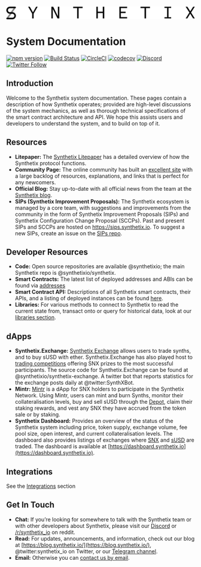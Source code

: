 ![Synthetix](img/logos/synthetix_text_logo.png)

# System Documentation

[![npm version](https://badge.fury.io/js/synthetix.svg)](https://badge.fury.io/js/synthetix)
[![Build Status](https://travis-ci.org/Synthetixio/synthetix.svg?branch=master)](https://travis-ci.org/Synthetixio/synthetix)
[![CircleCI](https://circleci.com/gh/Synthetixio/synthetix.svg?style=svg)](https://circleci.com/gh/Synthetixio/synthetix)
[![codecov](https://codecov.io/gh/Synthetixio/synthetix/branch/develop/graph/badge.svg)](https://codecov.io/gh/Synthetixio/synthetix)
[![Discord](https://img.shields.io/discord/413890591840272394.svg?color=768AD4&label=discord&logo=https%3A%2F%2Fdiscordapp.com%2Fassets%2F8c9701b98ad4372b58f13fd9f65f966e.svg)](https://discordapp.com/channels/413890591840272394/)
[![Twitter Follow](https://img.shields.io/twitter/follow/synthetix_io.svg?label=synthetix_io&style=social)](https://twitter.com/synthetix_io)

## Introduction

Welcome to the Synthetix system documentation. These pages contain a description of how Synthetix operates; provided are high-level discussions of the system mechanics, as well as thorough technical specifications of the smart contract architecture and API. We hope this assists users and developers to understand the system, and to build on top of it.

## Resources

- **Litepaper:** The [Synthetix Litepaper](./litepaper) has a detailed overview of how the Synthetix protocol functions.
- **Community Page:** The online community has built an [excellent site](https://synthetix.community/docs/resources) with a large backlog of resources, explanations, and links that is perfect for any newcomers.
- **Official Blog:** Stay up-to-date with all official news from the team at the [Synthetix blog](https://blog.synthetix.io).
- **SIPs (Synthetix Improvement Proposals):** The Synthetix ecosystem is managed by a core team, with suggestions and improvements from the community in the form of Synthetix Improvement Proposals (SIPs) and Synthetix Configuration Change Proposal (SCCPs). Past and present SIPs and SCCPs are hosted on https://sips.synthetix.io. To suggest a new SIPs, create an issue on the [SIPs repo](https://github.com/synthetixio/SIPs/issues).

## Developer Resources

- **Code:** Open source repositories are available @synthetixio; the main Synthetix repo is @synthetixio/synthetix.
- **Smart Contracts:** The latest list of deployed addresses and ABIs can be found via [addresses](addresses)
- **Smart Contract API:** Descriptions of all Synthetix smart contracts, their APIs, and a listing of deployed instances can be found [here](contracts).
- **Libraries:** For various methods to connect to Synthetix to read the current state from, transact onto or query for historical data, look at our [libraries section](libraries/index.md).

## dApps

- **Synthetix.Exchange:** [Synthetix Exchange](https://www.synthetix.io/products/exchange) allows users to trade synths, and to buy sUSD with ether. Synthetix.Exchange has also played host to [trading competitions](https://blog.synthetix.io/synthetix-exchange-trading-competition-v3/) offering SNX prizes to the most successful participants. The source code for Synthetix.Exchange can be found at @synthetixio/synthetix-exchange. A twitter bot that reports statistics for the exchange posts daily at @twitter:SynthXBot.
- **Mintr:** [Mintr](https://www.synthetix.io/products/mintr) is a dApp for SNX holders to participate in the Synthetix Network. Using Mintr, users can mint and burn Synths, monitor their collateralisation levels, buy and sell sUSD through the [Depot](contracts/Depot.md), claim their staking rewards, and vest any SNX they have accrued from the token sale or by staking.
- **Synthetix Dashboard:** Provides an overview of the status of the Synthetix system including price, token supply, exchange volume, fee pool size, open interest, and current collateralisation levels. The dashboard also provides listings of exchanges where [SNX](https://dashboard.synthetix.io/buy-snx) and [sUSD](https://dashboard.synthetix.io/buy-susd) are traded. The dashboard is available at [https://dashboard.synthetix.io](https://dashboard.synthetix.io).

## Integrations

See the [Integrations](/integrations) section

## Get In Touch

- **Chat:** If you’re looking for somewhere to talk with the Synthetix team or with other developers about Synthetix, please visit our [Discord](https://discordapp.com/invite/AEdUHzt) or [/r/synthetix_io](https://reddit.com/r/synthetix_io) on reddit.
- **Read:** For updates, announcements, and information, check out our blog at [https://blog.synthetix.io/](https://blog.synthetix.io/), @twitter:synthetix_io on Twitter, or our [Telegram channel](https://t.me/havven_news).
- **Email:** Otherwise you can [contact us by email](https://www.synthetix.io/contact-us).
